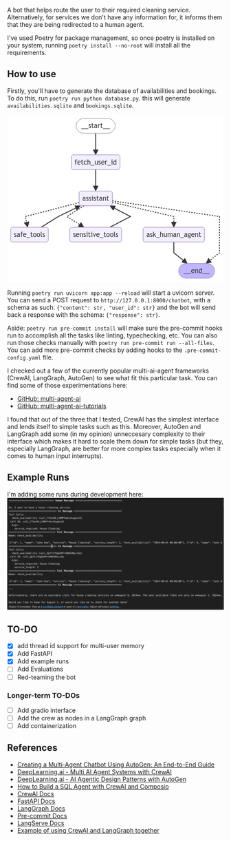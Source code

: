 A bot that helps route the user to their required cleaning service. Alternatively, for services we don't have any information for, it informs them that they are being redirected to a human agent.

I've used Poetry for package management, so once poetry is installed on your system, running `poetry install --no-root` will install all the requirements.

## How to use
Firstly, you'll have to generate the database of availabilities and bookings. To do this, run `poetry run python database.py`. this will generate `availabilities.sqlite` and `bookings.sqlite`.

![Graph of the LangGraph bot and its tools](images/graph.jpeg)

Running `poetry run uvicorn app:app --reload` will start a uvicorn server. You can send a POST request to `http://127.0.0.1:8000/chatbot`, with a schema as such: `{"content": str, "user_id": str}` and the bot will send back a response with the schema: `{"response": str}`.

Aside: `poetry run pre-commit install` will make sure the pre-commit hooks run to accomplish all the tasks like linting, typechecking, etc. You can also run those checks manually with `poetry run pre-commit run --all-files`. You can add more pre-commit checks by adding hooks to the `.pre-commit-config.yaml` file.

I checked out a few of the currently popular multi-ai-agent frameworks (CrewAI, LangGraph, AutoGen) to see what fit this particular task. You can find some of those experimentations here:
- [GitHub: multi-agent-ai](https://github.com/kevin-v96/multi-agent-ai)
- [GitHub: multi-agent-ai-tutorials](https://github.com/kevin-v96/multi-agent-ai-tutorials)

I found that out of the three that I tested, CrewAI has the simplest interface and lends itself to simple tasks such as this. Moreover, AutoGen and LangGraph add some (in my opinion) unneccesary complexity to their interface which makes it hard to scale them down for simple tasks (but they, especially LangGraph, are better for more complex tasks especially when it comes to human input interrupts).

## Example Runs
I'm adding some runs during development here:
![Simple output asking for house cleaning on a particular date](images/simple_output.png)

## TO-DO
- [x] add thread id support for multi-user memory
- [x] Add FastAPI
- [x] Add example runs
- [ ] Add Evaluations
- [ ] Red-teaming the bot
### Longer-term TO-DOs
- [ ] Add gradio interface
- [ ] Add the crew as nodes in a LangGraph graph
- [ ] Add containerization

## References
- [Creating a Multi-Agent Chatbot Using AutoGen: An End-to-End Guide](https://blog.arjun-g.com/creating-a-multi-agent-chatbot-using-autogen-an-end-to-end-guide-78b6671a96b4)
- [DeepLearning.ai - Multi AI Agent Systems with CrewAI](https://learn.deeplearning.ai/courses/multi-ai-agent-systems-with-crewai)
- [DeepLearning.ai - AI Agentic Design Patterns with AutoGen](https://learn.deeplearning.ai/courses/ai-agentic-design-patterns-with-autogen)
- [How to Build a SQL Agent with CrewAI and Composio](https://www.analyticsvidhya.com/blog/2024/07/sql-agent-with-crewai-and-composio/)
 - [CrewAI Docs](https://docs.crewai.com/)
 - [FastAPI Docs](https://fastapi.tiangolo.com/)
 - [LangGraph Docs](https://langchain-ai.github.io/langgraph/tutorials/customer-support/customer-support/)
 - [Pre-commit Docs](https://pre-commit.com/)
 - [LangServe Docs](https://python.langchain.com/v0.2/docs/langserve/)
 - [Example of using CrewAI and LangGraph together](https://github.com/crewAIInc/crewAI-examples/tree/main/CrewAI-LangGraph)
